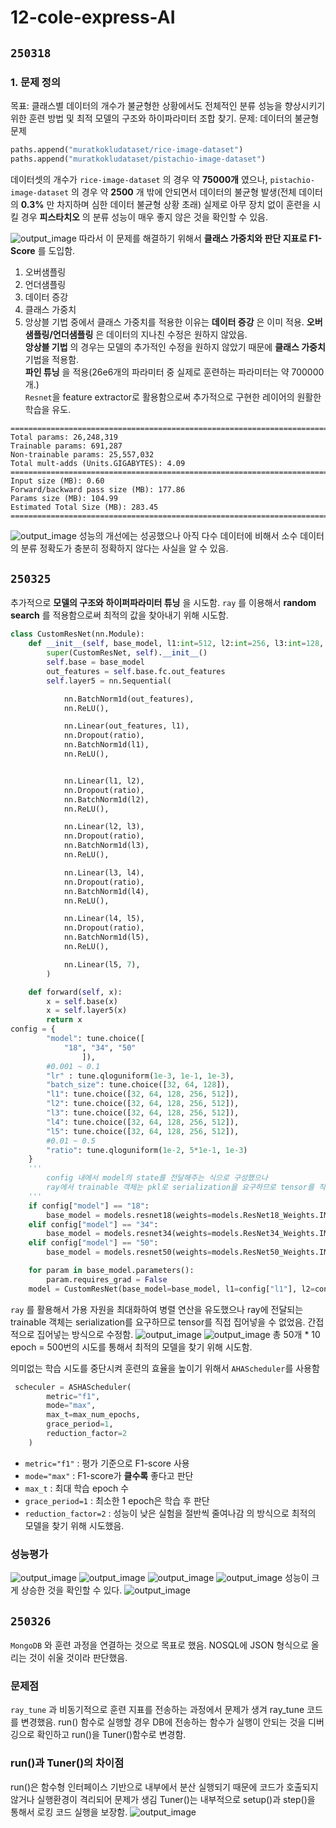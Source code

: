 # 12-cole-express-AI


## `250318`
### 1. 문제 정의
목표: 클래스별 데이터의 개수가 불균형한 상황에서도 전체적인 분류 성능을 향상시키기 위한 훈련 방법 및 최적 모델의 구조와 하이파라미터 조합 찾기.
문제: 데이터의 불균형 문제

```python
paths.append("muratkokludataset/rice-image-dataset")
paths.append("muratkokludataset/pistachio-image-dataset")
```
데이터셋의 개수가 `rice-image-dataset` 의 경우 약 **75000개** 였으나, `pistachio-image-dataset` 의 경우 약 **2500** 개 밖에 안되면서 데이터의 불균형 발생(전체 데이터의 **0.3%** 만 차지하며 심한 데이터 불균형 상황 초래) 
실제로 아무 장치 없이 훈련을 시킬 경우 **피스타치오** 의 분류 성능이 매우 좋지 않은 것을 확인할 수 있음.

![output_image](./images/1.png)
따라서 이 문제를 해결하기 위해서 **클래스 가중치와 판단 지표로 F1-Score** 를 도입함.
1. 오버샘플링
2. 언더샘플링
3. 데이터 증강
4. 클래스 가중치
5. 앙상블 기법
중에서 클래스 가중치를 적용한 이유는 **데이터 증강** 은 이미 적용. **오버샘플링/언더샘플링** 은 데이터의 지나친 수정은 원하지 않았음.
<br>**앙상블 기법** 의 경우는 모델의 추가적인 수정을 원하지 않았기 때문에 **클래스 가중치** 기법을 적용함.
<br>**파인 튜닝** 을 적용(26e6개의 파라미터 중 실제로 훈련하는 파라미터는 약 700000개.)
<br>`Resnet`을 feature extractor로 활용함으로써 추가적으로 구현한 레이어의 원활한 학습을 유도.
```
===============================================================================================
Total params: 26,248,319
Trainable params: 691,287
Non-trainable params: 25,557,032
Total mult-adds (Units.GIGABYTES): 4.09
===============================================================================================
Input size (MB): 0.60
Forward/backward pass size (MB): 177.86
Params size (MB): 104.99
Estimated Total Size (MB): 283.45
===============================================================================================
```

![output_image](./images/2.png)
성능의 개선에는 성공했으나 아직 다수 데이터에 비해서 소수 데이터의 분류 정확도가 충분히 정확하지 않다는 사실을 알 수 있음.

## `250325`
추가적으로 **모델의 구조와 하이퍼파라미터 튜닝** 을 시도함.
`ray` 를 이용해서 **random search** 를 적용함으로써 최적의 값을 찾아내기 위해 시도함.

```python
class CustomResNet(nn.Module):
    def __init__(self, base_model, l1:int=512, l2:int=256, l3:int=128, l4:int=64, l5:int=32, ratio:float=0.5):
        super(CustomResNet, self).__init__()
        self.base = base_model
        out_features = self.base.fc.out_features
        self.layer5 = nn.Sequential(

            nn.BatchNorm1d(out_features),
            nn.ReLU(),

            nn.Linear(out_features, l1),
            nn.Dropout(ratio),
            nn.BatchNorm1d(l1),
            nn.ReLU(),


            nn.Linear(l1, l2),
            nn.Dropout(ratio),
            nn.BatchNorm1d(l2),
            nn.ReLU(),

            nn.Linear(l2, l3),
            nn.Dropout(ratio),
            nn.BatchNorm1d(l3),
            nn.ReLU(),

            nn.Linear(l3, l4),
            nn.Dropout(ratio),
            nn.BatchNorm1d(l4),
            nn.ReLU(),

            nn.Linear(l4, l5),
            nn.Dropout(ratio),
            nn.BatchNorm1d(l5),
            nn.ReLU(),

            nn.Linear(l5, 7),
        )

    def forward(self, x):
        x = self.base(x)
        x = self.layer5(x)
        return x    
config = {
        "model": tune.choice([
            "18", "34", "50"
                ]),
        #0.001 ~ 0.1
        "lr" : tune.qloguniform(1e-3, 1e-1, 1e-3),
        "batch_size": tune.choice([32, 64, 128]),
        "l1": tune.choice([32, 64, 128, 256, 512]),
        "l2": tune.choice([32, 64, 128, 256, 512]),
        "l3": tune.choice([32, 64, 128, 256, 512]),
        "l4": tune.choice([32, 64, 128, 256, 512]),
        "l5": tune.choice([32, 64, 128, 256, 512]),
        #0.01 ~ 0.5
        "ratio": tune.qloguniform(1e-2, 5*1e-1, 1e-3)
    }
    '''
	    config 내에서 model의 state를 전달해주는 식으로 구성했으나 
	    ray에서 trainable 객체는 pkl로 serialization을 요구하므로 tensor를 직접 집어넣을 수 없었음.
    '''
    if config["model"] == "18":
        base_model = models.resnet18(weights=models.ResNet18_Weights.IMAGENET1K_V1)
    elif config["model"] == "34":
        base_model = models.resnet34(weights=models.ResNet34_Weights.IMAGENET1K_V1)
    elif config["model"] == "50":
        base_model = models.resnet50(weights=models.ResNet50_Weights.IMAGENET1K_V1)

    for param in base_model.parameters():
        param.requires_grad = False
    model = CustomResNet(base_model=base_model, l1=config["l1"], l2=config["l2"], l3=config["l3"], l4=config["l4"], l5=config["l5"], ratio=config["ratio"])
```
`ray` 를 활용해서 가용 자원을 최대화하여 병렬 연산을 유도했으나 ray에 전달되는 trainable 객체는 serialization를 요구하므로 tensor를 직접 집어넣을 수 없었음.
간접적으로 집어넣는 방식으로 수정함.
![output_image](./images/3.png)
![output_image](./images/4.png)
총 50개 * 10 epoch = 500번의 시도를 통해서 최적의 모델을 찾기 위해 시도함.

의미없는 학습 시도를 중단시켜 훈련의 효율을 높이기 위해서 `AHAScheduler`를 사용함


```python
 scheculer = ASHAScheduler(
        metric="f1",
        mode="max",
        max_t=max_num_epochs,
        grace_period=1,
        reduction_factor=2
    )
```
- `metric="f1"` : 평가 기준으로 F1-score 사용
- `mode="max"` : F1-score가 **클수록** 좋다고 판단
- `max_t` : 최대 학습 epoch 수
- `grace_period=1` : 최소한 1 epoch은 학습 후 판단
- `reduction_factor=2` : 성능이 낮은 실험을 절반씩 줄여나감
의 방식으로 최적의 모델을 찾기 위해 시도했음.

### 성능평가
![output_image](./images/5.png)
![output_image](./images/6.png)
![output_image](./images/7.png)
![output_image](./images/8.png)
성능이 크게 상승한 것을 확인할 수 있다.
![output_image](./images/9.png)
## `250326`
`MongoDB` 와 훈련 과정을 연결하는 것으로 목표로 했음. NOSQL에 JSON 형식으로 올리는 것이 쉬울 것이라 판단했음.
### 문제점
`ray_tune` 과 비동기적으로 훈련 지표를 전송하는 과정에서 문제가 생겨 ray_tune 코드를 변경했음. 
run() 함수로 실행할 경우 DB에 전송하는 함수가 실행이 안되는 것을 디버깅으로 확인하고 run()을 Tuner()함수로 변경함.

### run()과 Tuner()의 차이점
run()은 함수형 인터페이스 기반으로 내부에서 분산 실행되기 때문에 코드가 호출되지 않거나 실행환경이 격리되어 문제가 생김
Tuner()는 내부적으로 setup()과 step()을 통해서 로킹 코드 실행을 보장함.
![output_image](./images/10.png)